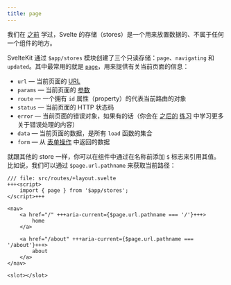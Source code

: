 ```yaml
---
title: page
---
```


我们在 [之前](writable-stores) 学过，Svelte 的存储（stores）是一个用来放置数据的、不属于任何一个组件的地方。

SvelteKit 通过 `$app/stores` 模块创建了三个只读存储：`page`、`navigating` 和 `updated`。其中最常用的就是 [`page`](https://kit.svelte.dev/docs/types#public-types-page)，用来提供有关当前页面的信息：

- `url` — 当前页面的 [URL](https://developer.mozilla.org/en-US/docs/Web/API/URL)
- `params` — 当前页面的 [参数](params)
- `route` — 一个拥有 `id` 属性（property）的代表当前路由的对象
- `status` — 当前页面的 HTTP 状态码
- `error` — 当前页面的错误对象，如果有的话（你会在 [之后的](error-basics) [练习](handleerror) 中学习更多关于错误处理的内容）
- `data` — 当前页面的数据，是所有 `load` 函数的集合
- `form` — 从 [表单操作](the-form-element) 中返回的数据

就跟其他的 store 一样，你可以在组件中通过在名称前添加 `$` 标志来引用其值。比如说，我们可以通过 `$page.url.pathname` 来获取当前路径：

```svelte
/// file: src/routes/+layout.svelte
+++<script>
	import { page } from '$app/stores';
</script>+++

<nav>
	<a href="/" +++aria-current={$page.url.pathname === '/'}+++>
		home
	</a>

	<a href="/about" +++aria-current={$page.url.pathname === '/about'}+++>
		about
	</a>
</nav>

<slot></slot>
```
